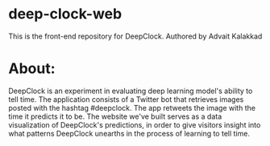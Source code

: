 # deep-clock-web
This is the front-end repository for DeepClock. Authored by Advait Kalakkad

# About:
DeepClock is an experiment in evaluating deep learning model's ability to tell time. The application consists of a Twitter bot that retrieves images posted with the hashtag #deepclock. The app retweets the image with the time it predicts it to be. The website we've built serves as a data visualization of DeepClock's predictions, in order to give visitors insight into what patterns DeepClock unearths in the process of learning to tell time.
